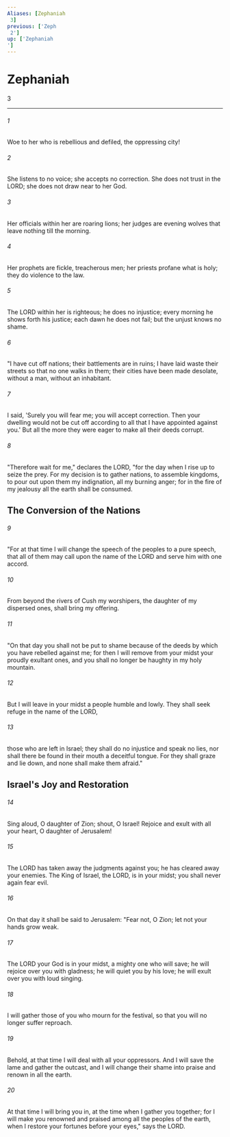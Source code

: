 ```yaml
---
Aliases: [Zephaniah 3]
previous: ['Zeph 2']
up: ['Zephaniah']
---
```

# Zephaniah 3

***
 

###### 1 
Woe to her who is rebellious and defiled,  the oppressing city!   

###### 2 
She listens to no voice;  she accepts no correction.  She does not trust in the LORD;  she does not draw near to her God.  

###### 3 
Her officials within her  are roaring lions;  her judges are evening wolves  that leave nothing till the morning.   

###### 4 
Her prophets are fickle, treacherous men;  her priests profane what is holy;  they do violence to the law.   

###### 5 
The LORD within her is righteous;  he does no injustice;  every morning he shows forth his justice;  each dawn he does not fail;  but the unjust knows no shame.  

###### 6 
"I have cut off nations;  their battlements are in ruins;  I have laid waste their streets  so that no one walks in them;  their cities have been made desolate,  without a man, without an inhabitant.   

###### 7 
I said, 'Surely you will fear me;  you will accept correction.  Then your dwelling would not be cut off  according to all that I have appointed against you.'  But all the more they were eager  to make all their deeds corrupt.  

###### 8 
"Therefore wait for me," declares the LORD,  "for the day when I rise up to seize the prey.  For my decision is to gather nations,  to assemble kingdoms,  to pour out upon them my indignation,  all my burning anger;  for in the fire of my jealousy  all the earth shall be consumed.  ## The Conversion of the Nations  

###### 9 
"For at that time I will change the speech of the peoples  to a pure speech,  that all of them may call upon the name of the LORD  and serve him with one accord.   

###### 10 
From beyond the rivers of Cush  my worshipers, the daughter of my dispersed ones,  shall bring my offering.  

###### 11 
"On that day you shall not be put to shame  because of the deeds by which you have rebelled against me;  for then I will remove from your midst  your proudly exultant ones,  and you shall no longer be haughty  in my holy mountain.   

###### 12 
But I will leave in your midst  a people humble and lowly.  They shall seek refuge in the name of the LORD,   

###### 13 
those who are left in Israel;  they shall do no injustice  and speak no lies,  nor shall there be found in their mouth  a deceitful tongue.  For they shall graze and lie down,  and none shall make them afraid."  ## Israel's Joy and Restoration  

###### 14 
Sing aloud, O daughter of Zion;  shout, O Israel!  Rejoice and exult with all your heart,  O daughter of Jerusalem!   

###### 15 
The LORD has taken away the judgments against you;  he has cleared away your enemies.  The King of Israel, the LORD, is in your midst;  you shall never again fear evil.   

###### 16 
On that day it shall be said to Jerusalem:  "Fear not, O Zion;  let not your hands grow weak.   

###### 17 
The LORD your God is in your midst,  a mighty one who will save;  he will rejoice over you with gladness;  he will quiet you by his love;  he will exult over you with loud singing.   

###### 18 
I will gather those of you who mourn for the festival,  so that you will no longer suffer reproach.   

###### 19 
Behold, at that time I will deal  with all your oppressors.  And I will save the lame  and gather the outcast,  and I will change their shame into praise  and renown in all the earth.   

###### 20 
At that time I will bring you in,  at the time when I gather you together;  for I will make you renowned and praised  among all the peoples of the earth,  when I restore your fortunes  before your eyes," says the LORD.
